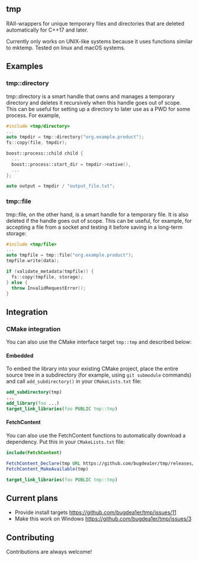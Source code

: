 ## tmp

RAII-wrappers for unique temporary files and directories that are deleted automatically for C++17 and later.

Currently only works on UNIX-like systems because it uses functions similar to mktemp. Tested on linux and macOS systems.

## Examples

### tmp::directory
tmp::directory is a smart handle that owns and manages a temporary directory and deletes it recursively when this handle goes out of scope. This can be useful for setting up a directory to later use as a PWD for some process. For example,

```cpp
#include <tmp/directory>
...
auto tmpdir = tmp::directory("org.example.product");
fs::copy(file, tmpdir);

boost::process::child child {
  ...
  boost::process::start_dir = tmpdir->native(),
  ...
};

auto output = tmpdir / "output_file.txt";
```

### tmp::file
tmp::file, on the other hand, is a smart handle for a temporary file. It is also deleted if the handle goes out of scope. This can be useful, for example, for accepting a file from a socket and testing it before saving in a long-term storage:

```cpp
#include <tmp/file>
...
auto tmpfile = tmp::file("org.example.product");
tmpfile.write(data);

if (validate_metadata(tmpfile)) {
  fs::copy(tmpfile, storage);
} else {
  throw InvalidRequestError();
}
```

## Integration

### CMake integration
You can also use the CMake interface target `tmp::tmp` and described below:

#### Embedded

To embed the library into your existing CMake project, place the entire source tree in a subdirectory (for example, using `git submodule` commands) and call `add_subdirectory()` in your `CMakeLists.txt` file:
```cmake
add_subdirectory(tmp)
...
add_library(foo ...)
target_link_libraries(foo PUBLIC tmp::tmp)
```

#### FetchContent

You can also use the FetchContent functions to automatically download a dependency. Put this in your `CMakeLists.txt` file:
```cmake
include(FetchContent)

FetchContent_Declare(tmp URL https://github.com/bugdea1er/tmp/releases/download/<version>/tmp.tar.xz)
FetchContent_MakeAvailable(tmp)

target_link_libraries(foo PUBLIC tmp::tmp)
```

## Current plans
- Provide install targets https://github.com/bugdea1er/tmp/issues/11
- Make this work on Windows https://github.com/bugdea1er/tmp/issues/3

## Contributing
Contributions are always welcome!
